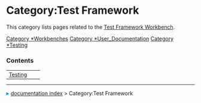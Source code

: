 # Category:Test Framework
This category lists pages related to the [Test Framework Workbench](Testing.md).

[Category   *Workbenches](Category_Workbenches.md) [Category   *User\_Documentation](Category_User_Documentation.md) [Category   *Testing](Category_Testing.md)

### Contents

|     |     |     |
| --- | --- | --- |
| [Testing](wiki/Testing.md) |



---
![](images/Right_arrow.png) [documentation index](../README.md) > Category:Test Framework
